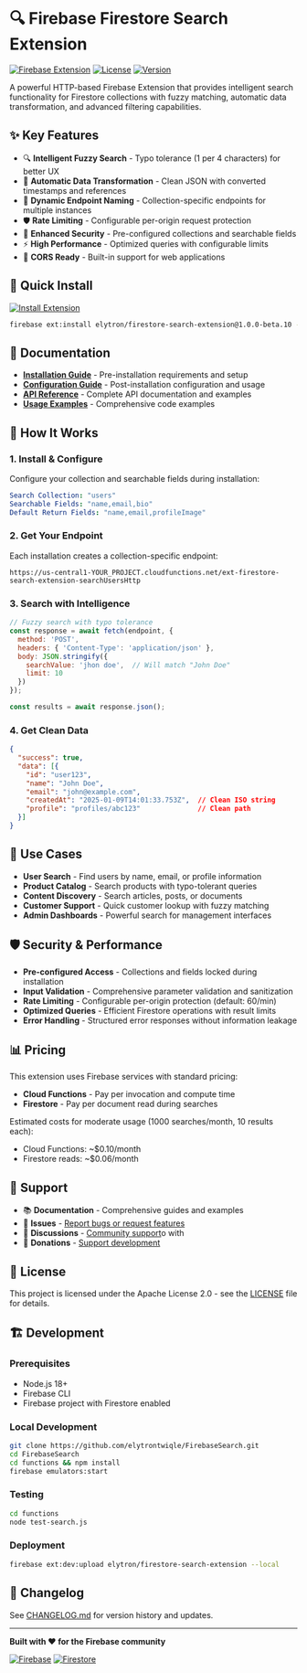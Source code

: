 # 🔍 Firebase Firestore Search Extension

[![Firebase Extension](https://img.shields.io/badge/Firebase-Extension-orange.svg)](https://firebase.google.com/products/extensions)
[![License](https://img.shields.io/badge/License-Apache%202.0-blue.svg)](https://opensource.org/licenses/Apache-2.0)
[![Version](https://img.shields.io/badge/Version-1.0.0--beta.10-green.svg)](https://github.com/elytrontwiqle/FirebaseSearch/releases)

A powerful HTTP-based Firebase Extension that provides intelligent search functionality for Firestore collections with fuzzy matching, automatic data transformation, and advanced filtering capabilities.

## ✨ Key Features

- 🔍 **Intelligent Fuzzy Search** - Typo tolerance (1 per 4 characters) for better UX
- 🔄 **Automatic Data Transformation** - Clean JSON with converted timestamps and references
- 🎯 **Dynamic Endpoint Naming** - Collection-specific endpoints for multiple instances
- 🛡️ **Rate Limiting** - Configurable per-origin request protection
- 🔐 **Enhanced Security** - Pre-configured collections and searchable fields
- ⚡ **High Performance** - Optimized queries with configurable limits
- 📱 **CORS Ready** - Built-in support for web applications

## 🚀 Quick Install

[![Install Extension](https://img.shields.io/badge/Install-Firebase%20Extension-orange.svg)](https://console.firebase.google.com/project/_/extensions/install?ref=elytron/firestore-search-extension@1.0.0-beta.10)

```bash
firebase ext:install elytron/firestore-search-extension@1.0.0-beta.10 --project=your-project-id
```

## 📖 Documentation

- **[Installation Guide](PREINSTALL.md)** - Pre-installation requirements and setup
- **[Configuration Guide](POSTINSTALL.md)** - Post-installation configuration and usage
- **[API Reference](README.md)** - Complete API documentation and examples
- **[Usage Examples](examples/basic-usage.js)** - Comprehensive code examples

## 🔧 How It Works

### 1. Install & Configure
Configure your collection and searchable fields during installation:
```yaml
Search Collection: "users"
Searchable Fields: "name,email,bio"
Default Return Fields: "name,email,profileImage"
```

### 2. Get Your Endpoint
Each installation creates a collection-specific endpoint:
```
https://us-central1-YOUR_PROJECT.cloudfunctions.net/ext-firestore-search-extension-searchUsersHttp
```

### 3. Search with Intelligence
```javascript
// Fuzzy search with typo tolerance
const response = await fetch(endpoint, {
  method: 'POST',
  headers: { 'Content-Type': 'application/json' },
  body: JSON.stringify({
    searchValue: 'jhon doe',  // Will match "John Doe"
    limit: 10
  })
});

const results = await response.json();
```

### 4. Get Clean Data
```json
{
  "success": true,
  "data": [{
    "id": "user123",
    "name": "John Doe",
    "email": "john@example.com",
    "createdAt": "2025-01-09T14:01:33.753Z",  // Clean ISO string
    "profile": "profiles/abc123"              // Clean path
  }]
}
```

## 🎯 Use Cases

- **User Search** - Find users by name, email, or profile information
- **Product Catalog** - Search products with typo-tolerant queries
- **Content Discovery** - Search articles, posts, or documents
- **Customer Support** - Quick customer lookup with fuzzy matching
- **Admin Dashboards** - Powerful search for management interfaces

## 🛡️ Security & Performance

- **Pre-configured Access** - Collections and fields locked during installation
- **Input Validation** - Comprehensive parameter validation and sanitization
- **Rate Limiting** - Configurable per-origin protection (default: 60/min)
- **Optimized Queries** - Efficient Firestore operations with result limits
- **Error Handling** - Structured error responses without information leakage

## 📊 Pricing

This extension uses Firebase services with standard pricing:
- **Cloud Functions** - Pay per invocation and compute time
- **Firestore** - Pay per document read during searches

Estimated costs for moderate usage (1000 searches/month, 10 results each):
- Cloud Functions: ~$0.10/month
- Firestore reads: ~$0.06/month

## 🤝 Support

- 📚 **Documentation** - Comprehensive guides and examples
- 🐛 **Issues** - [Report bugs or request features](https://github.com/elytrontwiqle/FirebaseSearch/issues)
- 💬 **Discussions** - [Community support](https://github.com/elytrontwiqle/FirebaseSearch/discussions)o with
- 💝 **Donations** - [Support development](https://pay.yoco.com/twiqle)

## 📄 License

This project is licensed under the Apache License 2.0 - see the [LICENSE](LICENSE) file for details.

## 🏗️ Development

### Prerequisites
- Node.js 18+
- Firebase CLI
- Firebase project with Firestore enabled

### Local Development
```bash
git clone https://github.com/elytrontwiqle/FirebaseSearch.git
cd FirebaseSearch
cd functions && npm install
firebase emulators:start
```

### Testing
```bash
cd functions
node test-search.js
```

### Deployment
```bash
firebase ext:dev:upload elytron/firestore-search-extension --local
```

## 🔄 Changelog

See [CHANGELOG.md](CHANGELOG.md) for version history and updates.

---

**Built with ❤️ for the Firebase community**

[![Firebase](https://img.shields.io/badge/Built%20for-Firebase-orange.svg)](https://firebase.google.com)
[![Firestore](https://img.shields.io/badge/Powered%20by-Firestore-blue.svg)](https://firebase.google.com/products/firestore)
